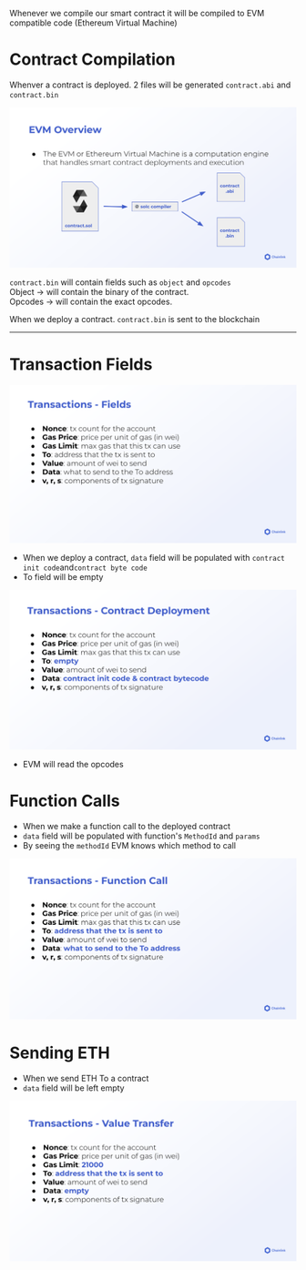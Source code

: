 Whenever we compile our smart contract it will be compiled to EVM compatible code
(Ethereum Virtual Machine)

# Contract Compilation

Whenver a contract is deployed. 2 files will be generated `contract.abi` and `contract.bin`

![Compile Contract](./Advanced/images/1-compiled.png)

`contract.bin` will contain fields such as `object` and `opcodes`  
Object -> will contain the binary of the contract.  
Opcodes -> will contain the exact opcodes.

When we deploy a contract.
`contract.bin` is sent to the blockchain

---

# Transaction Fields

![Transaction Fields](./Advanced/images/2-transaction-fields.png)

-   When we deploy a contract, `data` field will be populated with `contract init code`and`contract byte code`
-   To field will be empty

![Contract Deployment](./Advanced/images/5-contract-deployment.png)

-   EVM will read the opcodes

# Function Calls

-   When we make a function call to the deployed contract
-   `data` field will be populated with function's `MethodId` and `params`
-   By seeing the `methodId` EVM knows which method to call

![Function Call](./Advanced/images/6-function-call.png)

# Sending ETH

-   When we send ETH To a contract
-   `data` field will be left empty

![Sending ETH](./Advanced/images/7-value-transfer.png)
